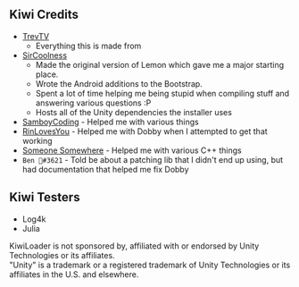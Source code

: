 ## Kiwi Credits
- [TrevTV](https://github.com/LemonLoader/MelonLoader)
	- Everything this is made from
- [SirCoolness](https://github.com/SirCoolness)
  - Made the original version of Lemon which gave me a major starting place.
  - Wrote the Android additions to the Bootstrap.
  - Spent a lot of time helping me being stupid when compiling stuff and answering various questions :P
  - Hosts all of the Unity dependencies the installer uses
- [SamboyCoding](https://github.com/SamboyCoding) - Helped me with various things
- [RinLovesYou](https://github.com/RinLovesYou) - Helped me with Dobby when I attempted to get that working
- [Someone Somewhere](https://github.com/someonesomewheredev/) - Helped me with various C++ things
- `Ben 🐾#3621` - Told be about a patching lib that I didn't end up using, but had documentation that helped me fix Dobby

## Kiwi Testers
- Log4k
- Julia

KiwiLoader is not sponsored by, affiliated with or endorsed by Unity Technologies or its affiliates.  
"Unity" is a trademark or a registered trademark of Unity Technologies or its affiliates in the U.S. and elsewhere.
